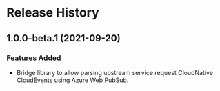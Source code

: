 # Release History

## 1.0.0-beta.1 (2021-09-20)

### Features Added

- Bridge library to allow parsing upstream service request CloudNative CloudEvents using Azure Web PubSub.
